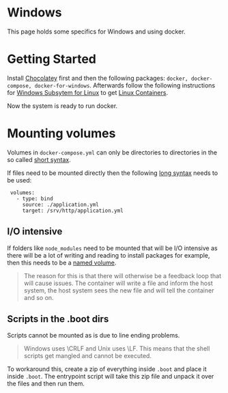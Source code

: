 # Windows

This page holds some specifics for Windows and using docker.

# Getting Started

Install [Chocolatey](https://chocolatey.org/install) first and then the following packages: `docker, docker-compose, docker-for-windows`. Afterwards follow the following instructions for [Windows Subsytem for Linux](https://docs.microsoft.com/en-us/windows/wsl/install-win10) to get [Linux Containers](https://docs.microsoft.com/en-us/virtualization/windowscontainers/quick-start/quick-start-windows-10-linux). 

Now the system is ready to run docker. 

# Mounting volumes

Volumes in `docker-compose.yml` can only be directories to directories in the so called [short syntax](https://docs.docker.com/compose/compose-file/compose-file-v3/#short-syntax-3).

If files need to be mounted directly then the following [long syntax](https://docs.docker.com/compose/compose-file/compose-file-v3/#long-syntax-3) needs to be used:

```
 volumes:
   - type: bind
     source: ./application.yml
     target: /srv/http/application.yml
```

## I/O intensive

If folders like `node_modules` need to be mounted that will be I/O intensive as there will be a lot of writing and reading to install packages for example, then this needs to be a [named volume](https://docs.docker.com/compose/compose-file/compose-file-v3/#volume-configuration-reference).

> The reason for this is that there will otherwise be a feedback loop that will cause issues. The container will write a file and inform the host system, the host system sees the new file and will tell the container and so on. 

## Scripts in the .boot dirs

Scripts cannot be mounted as is due to line ending problems. 

> Windows uses \CRLF and Unix uses \LF. This means that the shell scripts get mangled and cannot be executed.

To workaround this, create a zip of everything inside `.boot` and place it inside `.boot`. The entrypoint script will take this zip file and unpack it over the files and then run them.